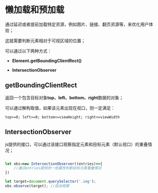 # 懒加载和预加载

 通过延迟或者提前加载特定资源，例如图片、链接、翻页资源等，来优化用户体验；

 这就需要判断元素相对于可视区域的位置；

可以通过以下两种方式：

- **Element.getBoundingClientRect()**

- **IntersectionObserver**



## getBoundingClientRect

返回一个包含目标对象**top、left、bottom、right**数据的对象；

可以通过解构取值，如果该元素出现在视口，则一定满足：

`top>=0; left>=0; bottom<=viewHeight; right<=viewWidth`



## IntersectionObserver

js提供的接口，可以通过该接口观察指定元素和目标元素（默认视口）的重叠情况；

```js

let obs=new IntersectionObserver((entries)=>{
    //通过entries提供的一些属性判断目标元素重叠情况
})

let target=document.querySelector('.img');
obs.observe(target); //启动观察
```



